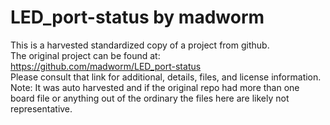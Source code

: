 
# LED_port-status by madworm  
This is a harvested standardized copy of a project from github.  
The original project can be found at:  
https://github.com/madworm/LED_port-status  
Please consult that link for additional, details, files, and license information.  
Note: It was auto harvested and if the original repo had more than one board file or anything out of the ordinary the files here are likely not representative.  
    